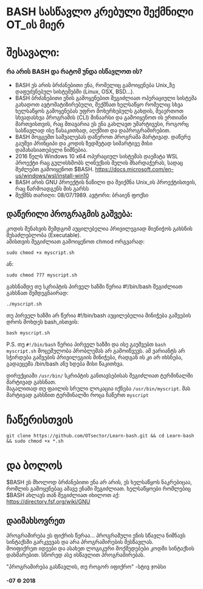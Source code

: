 # BASH სასწავლო კრებული შექმნილი OT_ის მიერ #
# შესავალი: #
### რა არის BASH და რატომ უნდა ისწავლოთ ის? ###
* BASH ეს არის ბრძანებითი ენა, რომელიც გამოიყენება Unix_ზე დაფუძვნებულ სისტემებში (Linux, OSX, BSD...).  
* BASH ბრძანებითი ენის გამოყენებით შეგიძლიათ ოპერაციული სისტემა გახადოთ ავტომატიზირებული, შექმნათ ხელსაწყო რომელიც სხვა ხელსაწყოს გამოყენებას უფრო მოხერხებულს გახდის, შეაერთოთ სხვადასხვა პროგრამის (CLI) შინაარსი და გამოიყენოთ ის ერთიანი მართვისთვის, რაც მთავარია ეს ენა გახლავთ უმარტივესი, როგორც სასწავლად ისე წასაკითხად, აღქმით და დაპროგრამირებით.  
* BASH მოგცემთ საშუალებას დაწეროთ პროგრამა მარტივად. დაწერე გაუშვი პრინციპი და კოდის ზედმეტად სიმარტივე მისი დამახასიათებელი ნიშნებია.
* 2016 წელს Windows 10 x64 ოპერაციულ სისტემას დაემატა WSL პროექტი რაც გულისხმობს ლინუქსის შელის მხარდაჭერას, სადაც შეძლებთ გამოიყენოთ $BASH. https://docs.microsoft.com/en-us/windows/wsl/install-win10
* BASH არის GNU პროექტის ნაწილი და შეიქმნა Unix_ის პროექტისთვის, რაც წარმოადგენს მის გარსს
* შექმნს თარიღი: 08/07/1989. ავტორი: ბრაიენ ფოქსი
## დაწერილი პროგრაგმის გაშვება: ##
კოდის შენახვის შემდგომ აუცილებელია პრივილეგიად მიენიჭოს გახსნის შესაძლებლობა (Executable).  
ამისთვის შეგიძლიათ გამოიყენოთ chmod ორგვარად:

	sudo chmod +x myscript.sh
ან:

	sudo chmod 777 myscript.sh
	
გახსნამდე თუ სკრიპტის პირველ ხაზში წერია #!/bin/bash შეგიძლიათ გახსნათ შემდეგნაირად:

	./myscript.sh
	
თუ პირველ ხაზში არ წერია #!/bin/bash აუცილებელია მინიჭება გაშვების დროს მოხდეს bash_ისთვის:

	bash myscript.sh
P.S. თუ `#!/bin/bash` წერია პირველ ხაზში და ისე გაუშვებთ `bash myscript.sh` მოცემულობა პრობლემას არ გამოიწვევს. ამ ვარიანტს არ სჭირდება გაშვების პრივილეგიის მინიჭება, რადგან ის კი არ იხსნება, გადაეცემა /bin/bash ანუ ხდება მისი წაკითხვა.

დირექციაში `/usr/bin/` სკრიპტის განთავსებისას შეგიძლიათ ტერმინალში მარტივად გახსნათ.  
მაგალითად თუ ფაილის სრული ლოკაცია იქნება `/usr/bin/myscript`. მას მარტივად გახსნით ტერმინალში როცა ჩაწერთ `myscript`

# ჩაწერისთვის #
	git clone https://github.com/OTsector/Learn-bash.git && cd Learn-bash && sudo chmod +x *.sh
# და ბოლოს
$BASH ეს მხოლოდ ბრძანებითი ენა არ არის, ეს ხელსაწყოს ნაკრებიცაა, რომლის გამოყენებაც ამავე ენაში შეგიძლიათ.
ხელსაწყოები რომლებიც $BASH ახლავს თან შეგიძლიათ იხილოთ აქ: https://directory.fsf.org/wiki/GNU

## დაიმახსოვრეთ ##
პროგრამირება ეს ფიქრის წერაა... პროგრამული ენის სწავლა ნიშნავს სინტაქსში გარკვევას და არა პროგრამირების შესწავლას.  
მოიფიქრეთ იდეები და ასახეთ ლოგიკური მოქმედებები კოდში სინტაქსის დახმარებით. სწორედ ასე ისწავლით პროგრამირებას.

"პროგრამირება გასწავლის, თუ როგორ იფიქრო" -სტივ ჯობსი

#### -07 © 2018 ####
